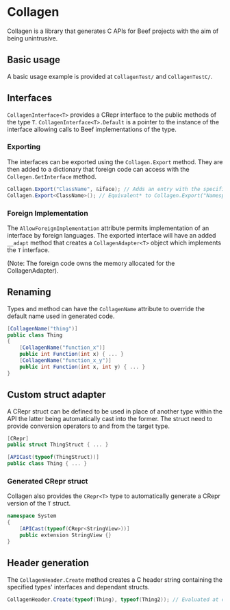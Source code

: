 # Collagen
Collagen is a library that generates C APIs for Beef projects with the aim of being unintrusive.

## Basic usage
A basic usage example is provided at `CollagenTest/` and `CollagenTestC/`.

## Interfaces
`CollagenInterface<T>` provides a CRepr interface to the public methods of the type `T`. `CollagenInterface<T>.Default` is a pointer to the instance of the interface allowing calls to Beef implementations of the type.

### Exporting
The interfaces can be exported using the `Collagen.Export` method. They are then added to a dictionary that foreign code can access with the `Collegen.GetInterface` method.

```csharp
Collagen.Export("ClassName", &iface); // Adds an entry with the specified key value pair.
Collagen.Export<ClassName>(); // Equivalent* to Collagen.Export("Namespace.ClassName", CollagenInterface<ClassName>.Default); 
```

### Foreign Implementation
The `AllowForeignImplementation` attribute permits implementation of an interface by foreign languages. The exported interface will have an added `__adapt` method that creates a `CollagenAdapter<T>` object which implements the `T` interface.

(Note: The foreign code owns the memory allocated for the CollagenAdapter).

## Renaming
Types and method can have the `CollagenName` attribute to override the default name used in generated code.

```csharp
[CollagenName("thing")]
public class Thing 
{
    [CollagenName("function_x")] 
    public int Function(int x) { ... }
    [CollagenName("function_x_y")]
    public int Function(int x, int y) { ... }
}
```

## Custom struct adapter
A CRepr struct can be defined to be used in place of another type within the API the latter being automatically cast into the former. The struct need to provide conversion operators to and from the target type.

```csharp
[CRepr]
public struct ThingStruct { ... }

[APICast(typeof(ThingStruct))]
public class Thing { ... }
```

### Generated CRepr struct
Collagen also provides the `CRepr<T>` type to automatically generate a CRepr version of the `T` struct.

```csharp
namespace System
{
    [APICast(typeof(CRepr<StringView>))]
    public extension StringView {}
}
```

## Header generation
The `CollagenHeader.Create` method creates a C header string containing the specified types' interfaces and dependant structs.

```csharp
CollagenHeader.Create(typeof(Thing), typeof(Thing2)); // Evaluated at compile-time
```
